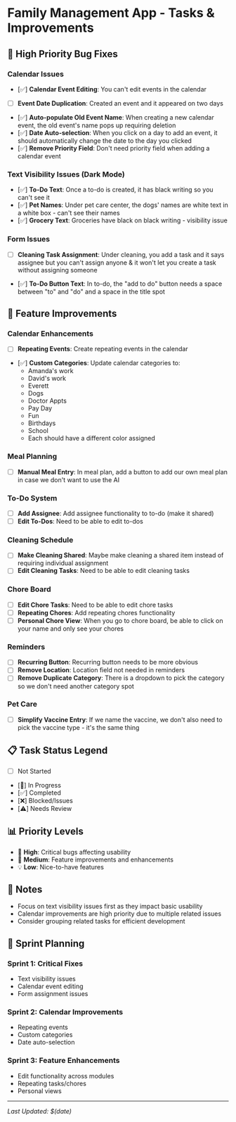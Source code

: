 # Family Management App - Tasks & Improvements

## 🚨 High Priority Bug Fixes

### Calendar Issues
- [✅] **Calendar Event Editing**: You can't edit events in the calendar 
- [ ] **Event Date Duplication**: Created an event and it appeared on two days
- [✅] **Auto-populate Old Event Name**: When creating a new calendar event, the old event's name pops up requiring deletion
- [✅] **Date Auto-selection**: When you click on a day to add an event, it should automatically change the date to the day you clicked
- [✅] **Remove Priority Field**: Don't need priority field when adding a calendar event

### Text Visibility Issues (Dark Mode)
- [✅] **To-Do Text**: Once a to-do is created, it has black writing so you can't see it
- [✅] **Pet Names**: Under pet care center, the dogs' names are white text in a white box - can't see their names
- [✅] **Grocery Text**: Groceries have black on black writing - visibility issue

### Form Issues
- [ ] **Cleaning Task Assignment**: Under cleaning, you add a task and it says assignee but you can't assign anyone & it won't let you create a task without assigning someone
- [✅] **To-Do Button Text**: In to-do, the "add to do" button needs a space between "to" and "do" and a space in the title spot

## 🔧 Feature Improvements

### Calendar Enhancements
- [ ] **Repeating Events**: Create repeating events in the calendar
- [✅] **Custom Categories**: Update calendar categories to:
  - Amanda's work
  - David's work  
  - Everett
  - Dogs
  - Doctor Appts
  - Pay Day
  - Fun
  - Birthdays
  - School
  - Each should have a different color assigned

### Meal Planning
- [ ] **Manual Meal Entry**: In meal plan, add a button to add our own meal plan in case we don't want to use the AI

### To-Do System
- [ ] **Add Assignee**: Add assignee functionality to to-do (make it shared)
- [ ] **Edit To-Dos**: Need to be able to edit to-dos

### Cleaning Schedule
- [ ] **Make Cleaning Shared**: Maybe make cleaning a shared item instead of requiring individual assignment
- [ ] **Edit Cleaning Tasks**: Need to be able to edit cleaning tasks

### Chore Board
- [ ] **Edit Chore Tasks**: Need to be able to edit chore tasks
- [ ] **Repeating Chores**: Add repeating chores functionality
- [ ] **Personal Chore View**: When you go to chore board, be able to click on your name and only see your chores

### Reminders
- [ ] **Recurring Button**: Recurring button needs to be more obvious
- [ ] **Remove Location**: Location field not needed in reminders
- [ ] **Remove Duplicate Category**: There is a dropdown to pick the category so we don't need another category spot

### Pet Care
- [ ] **Simplify Vaccine Entry**: If we name the vaccine, we don't also need to pick the vaccine type - it's the same thing

## 📋 Task Status Legend
- [ ] Not Started
- [🔄] In Progress  
- [✅] Completed
- [❌] Blocked/Issues
- [⚠️] Needs Review

## 📊 Priority Levels
- 🚨 **High**: Critical bugs affecting usability
- 🔧 **Medium**: Feature improvements and enhancements
- 💡 **Low**: Nice-to-have features

## 📝 Notes
- Focus on text visibility issues first as they impact basic usability
- Calendar improvements are high priority due to multiple related issues
- Consider grouping related tasks for efficient development

## 🎯 Sprint Planning
### Sprint 1: Critical Fixes
- Text visibility issues
- Calendar event editing
- Form assignment issues

### Sprint 2: Calendar Improvements  
- Repeating events
- Custom categories
- Date auto-selection

### Sprint 3: Feature Enhancements
- Edit functionality across modules
- Repeating tasks/chores
- Personal views

---
*Last Updated: $(date)*